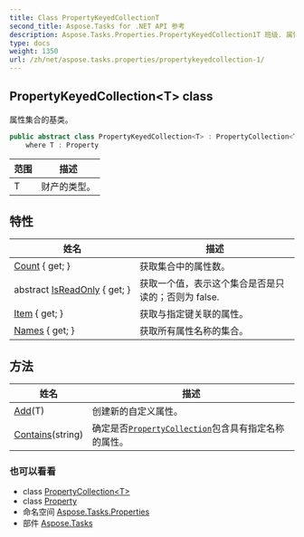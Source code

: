 ```yaml
---
title: Class PropertyKeyedCollectionT
second_title: Aspose.Tasks for .NET API 参考
description: Aspose.Tasks.Properties.PropertyKeyedCollection1T 班级. 属性集合的基类
type: docs
weight: 1350
url: /zh/net/aspose.tasks.properties/propertykeyedcollection-1/
---
```

## PropertyKeyedCollection&lt;T&gt; class

属性集合的基类。

```csharp
public abstract class PropertyKeyedCollection<T> : PropertyCollection<T>, ICollection<T>
    where T : Property
```

| 范围 | 描述 |
| --- | --- |
| T | 财产的类型。 |

## 特性

| 姓名 | 描述 |
| --- | --- |
| [Count](../../aspose.tasks.properties/propertykeyedcollection-1/count/) { get; } | 获取集合中的属性数。 |
| abstract [IsReadOnly](../../aspose.tasks.properties/propertykeyedcollection-1/isreadonly/) { get; } | 获取一个值，表示这个集合是否是只读的；否则为 false. |
| [Item](../../aspose.tasks.properties/propertykeyedcollection-1/item/) { get; } | 获取与指定键关联的属性。 |
| [Names](../../aspose.tasks.properties/propertykeyedcollection-1/names/) { get; } | 获取所有属性名称的集合。 |

## 方法

| 姓名 | 描述 |
| --- | --- |
| [Add](../../aspose.tasks.properties/propertykeyedcollection-1/add/)(T) | 创建新的自定义属性。 |
| [Contains](../../aspose.tasks.properties/propertykeyedcollection-1/contains/)(string) | 确定是否[`PropertyCollection`](../propertycollection-1/)包含具有指定名称的属性。 |

### 也可以看看

* class [PropertyCollection&lt;T&gt;](../propertycollection-1/)
* class [Property](../property/)
* 命名空间 [Aspose.Tasks.Properties](../../aspose.tasks.properties/)
* 部件 [Aspose.Tasks](../../)


